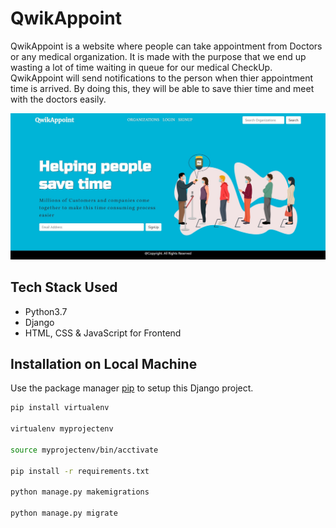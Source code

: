 # QwikAppoint

QwikAppoint is a website where people can take appointment from Doctors or any medical organization. It is made with the purpose that we end up wasting a lot of time waiting in queue for our medical CheckUp. QwikAppoint will send notifications to the person when thier appointment time is arrived. By doing this, they will be able to save thier time and meet with the doctors easily.


![QwikAppoint](static/images/qwikappoint.jpg)

## Tech Stack Used
- Python3.7
- Django
- HTML, CSS & JavaScript for Frontend

## Installation on Local Machine

Use the package manager [pip](https://pip.pypa.io/en/stable/) to setup this Django project.

```bash
pip install virtualenv

virtualenv myprojectenv

source myprojectenv/bin/acctivate

pip install -r requirements.txt

python manage.py makemigrations

python manage.py migrate

```